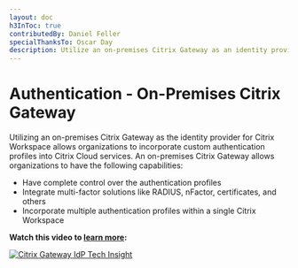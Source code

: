 ```yaml
---
layout: doc
h3InToc: true
contributedBy: Daniel Feller
specialThanksTo: Oscar Day
description: Utilize an on-premises Citrix Gateway as an identity provider for Citrix Workspace.
---
```

# Authentication - On-Premises Citrix Gateway

Utilizing an on-premises Citrix Gateway as the identity provider for Citrix Workspace allows organizations to incorporate custom authentication profiles into Citrix Cloud services. An on-premises Citrix Gateway allows organizations to have the following capabilities:

-  Have complete control over the authentication profiles
-  Integrate multi-factor solutions like RADIUS, nFactor, certificates, and others
-  Incorporate multiple authentication profiles within a single Citrix Workspace

**Watch this video to [learn more](https://www.youtube.com/watch?v=RGg-lAe99OA):**

[![Citrix Gateway IdP Tech Insight](/en-us/tech-zone/learn/media/shared_video-placeholder.png)](https://www.youtube.com/watch?v=RGg-lAe99OA)
